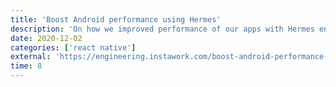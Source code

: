 ```yaml
---
title: 'Boost Android performance using Hermes'
description: 'On how we improved performance of our apps with Hermes engine. Featured on Instawork engineering blog 🌟'
date: 2020-12-02
categories: ['react native']
external: 'https://engineering.instawork.com/boost-android-performance-using-hermes-e01da8a2baaa'
time: 8
---
```

